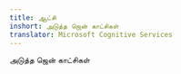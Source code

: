 ```yaml
---
title: ஆட்சி
inshort: அடுத்த ஜென் காட்சிகள்
translator: Microsoft Cognitive Services
---
```


அடுத்த ஜென் காட்சிகள்


